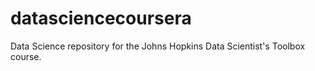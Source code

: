 # datasciencecoursera
Data Science repository for the Johns Hopkins Data Scientist's Toolbox course.
